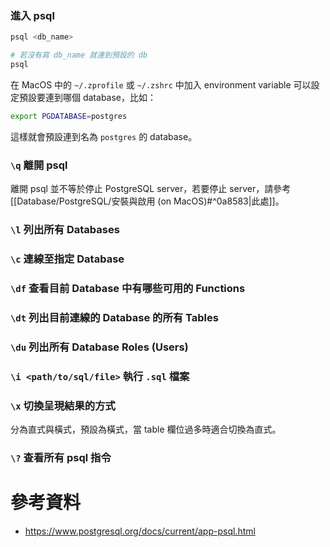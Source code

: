 ### 進入 psql

```bash
psql <db_name>

# 若沒有寫 db_name 就連到預設的 db
psql
```

在 MacOS 中的 `~/.zprofile` 或 `~/.zshrc` 中加入 environment variable 可以設定預設要連到哪個 database，比如：

```bash
export PGDATABASE=postgres
```

這樣就會預設連到名為 `postgres` 的 database。

### `\q` 離開 psql

離開 psql 並不等於停止 PostgreSQL server，若要停止 server，請參考 [[Database/PostgreSQL/安裝與啟用 (on MacOS)#^0a8583|此處]]。

### `\l` 列出所有 Databases

### `\c` 連線至指定 Database

### `\df` 查看目前 Database 中有哪些可用的 Functions

### `\dt` 列出目前連線的 Database 的所有 Tables

### `\du` 列出所有 Database Roles (Users)

### `\i <path/to/sql/file>` 執行 `.sql` 檔案

### `\x` 切換呈現結果的方式

分為直式與橫式，預設為橫式，當 table 欄位過多時適合切換為直式。

### `\?` 查看所有 psql 指令

# 參考資料

- <https://www.postgresql.org/docs/current/app-psql.html>

